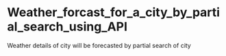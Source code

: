 # Weather_forcast_for_a_city_by_partial_search_using_API
Weather details of city will be forecasted by partial search of city

